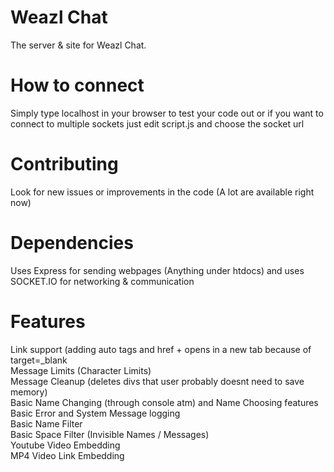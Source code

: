 # Weazl Chat
The server & site for Weazl Chat.

# How to connect
Simply type localhost in your browser to test your code out
or if you want to connect to multiple sockets just edit script.js and choose the socket url

# Contributing
Look for new issues or improvements in the code (A lot are available right now)
# Dependencies
Uses Express for sending webpages (Anything under htdocs) and uses SOCKET.IO for networking & communication

# Features
Link support (adding auto <a> tags and href + opens in a new tab because of target=_blank<br>
Message Limits (Character Limits)<br>
Message Cleanup (deletes divs that user probably doesnt need to save memory)<br>
Basic Name Changing (through console atm) and Name Choosing features<br>
Basic Error and System Message logging<br>
Basic Name Filter<br>
Basic Space Filter (Invisible Names / Messages)<br>
Youtube Video Embedding<br>
MP4 Video Link Embedding<br>
